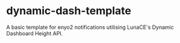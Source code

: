 dynamic-dash-template
=====================

A basic template for enyo2 notifications utilising LunaCE's Dynamic Dashboard Height API.